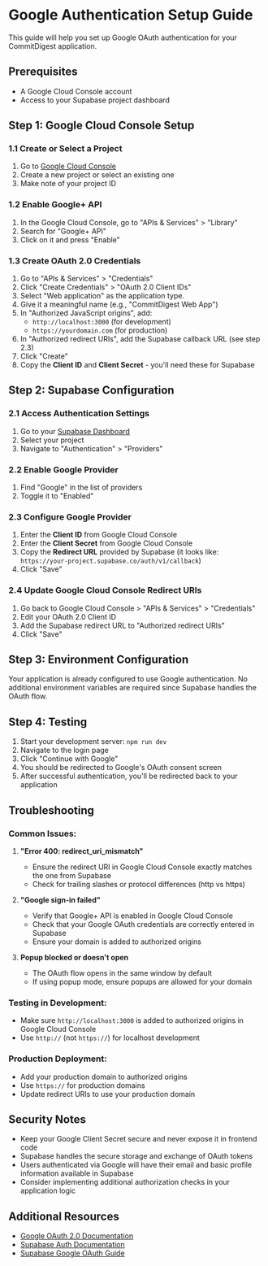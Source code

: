 # Google Authentication Setup Guide

This guide will help you set up Google OAuth authentication for your CommitDigest application.

## Prerequisites

- A Google Cloud Console account
- Access to your Supabase project dashboard

## Step 1: Google Cloud Console Setup

### 1.1 Create or Select a Project

1. Go to [Google Cloud Console](https://console.cloud.google.com/)
2. Create a new project or select an existing one
3. Make note of your project ID

### 1.2 Enable Google+ API

1. In the Google Cloud Console, go to "APIs & Services" > "Library"
2. Search for "Google+ API"
3. Click on it and press "Enable"

### 1.3 Create OAuth 2.0 Credentials

1. Go to "APIs & Services" > "Credentials"
2. Click "Create Credentials" > "OAuth 2.0 Client IDs"
3. Select "Web application" as the application type.
4. Give it a meaningful name (e.g., "CommitDigest Web App")
5. In "Authorized JavaScript origins", add:
   - `http://localhost:3000` (for development)
   - `https://yourdomain.com` (for production)
6. In "Authorized redirect URIs", add the Supabase callback URL (see step 2.3)
7. Click "Create"
8. Copy the **Client ID** and **Client Secret** - you'll need these for Supabase

## Step 2: Supabase Configuration

### 2.1 Access Authentication Settings

1. Go to your [Supabase Dashboard](https://supabase.com/dashboard)
2. Select your project
3. Navigate to "Authentication" > "Providers"

### 2.2 Enable Google Provider

1. Find "Google" in the list of providers
2. Toggle it to "Enabled"

### 2.3 Configure Google Provider

1. Enter the **Client ID** from Google Cloud Console
2. Enter the **Client Secret** from Google Cloud Console
3. Copy the **Redirect URL** provided by Supabase (it looks like: `https://your-project.supabase.co/auth/v1/callback`)
4. Click "Save"

### 2.4 Update Google Cloud Console Redirect URIs

1. Go back to Google Cloud Console > "APIs & Services" > "Credentials"
2. Edit your OAuth 2.0 Client ID
3. Add the Supabase redirect URL to "Authorized redirect URIs"
4. Click "Save"

## Step 3: Environment Configuration

Your application is already configured to use Google authentication. No additional environment variables are required since Supabase handles the OAuth flow.

## Step 4: Testing

1. Start your development server: `npm run dev`
2. Navigate to the login page
3. Click "Continue with Google"
4. You should be redirected to Google's OAuth consent screen
5. After successful authentication, you'll be redirected back to your application

## Troubleshooting

### Common Issues:

1. **"Error 400: redirect_uri_mismatch"**

   - Ensure the redirect URI in Google Cloud Console exactly matches the one from Supabase
   - Check for trailing slashes or protocol differences (http vs https)

2. **"Google sign-in failed"**

   - Verify that Google+ API is enabled in Google Cloud Console
   - Check that your Google OAuth credentials are correctly entered in Supabase
   - Ensure your domain is added to authorized origins

3. **Popup blocked or doesn't open**
   - The OAuth flow opens in the same window by default
   - If using popup mode, ensure popups are allowed for your domain

### Testing in Development:

- Make sure `http://localhost:3000` is added to authorized origins in Google Cloud Console
- Use `http://` (not `https://`) for localhost development

### Production Deployment:

- Add your production domain to authorized origins
- Use `https://` for production domains
- Update redirect URIs to use your production domain

## Security Notes

- Keep your Google Client Secret secure and never expose it in frontend code
- Supabase handles the secure storage and exchange of OAuth tokens
- Users authenticated via Google will have their email and basic profile information available in Supabase
- Consider implementing additional authorization checks in your application logic

## Additional Resources

- [Google OAuth 2.0 Documentation](https://developers.google.com/identity/protocols/oauth2)
- [Supabase Auth Documentation](https://supabase.com/docs/guides/auth)
- [Supabase Google OAuth Guide](https://supabase.com/docs/guides/auth/social-login/auth-google)
